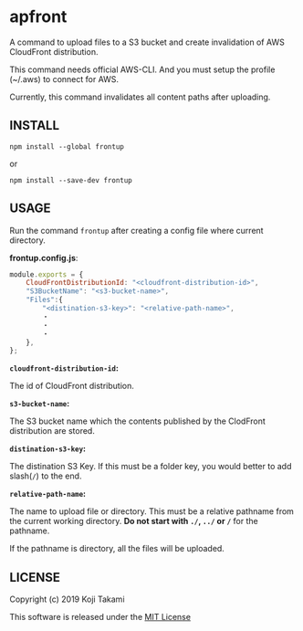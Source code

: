 apfront
=======

A command to upload files to a S3 bucket and create invalidation of AWS
CloudFront distribution.

This command needs official AWS-CLI.
And you must setup the profile (~/.aws) to connect for AWS.

Currently, this command invalidates all content paths after uploading.

## INSTALL

`npm install --global frontup`

or 

`npm install --save-dev frontup`

## USAGE

Run the command `frontup` after creating a config file where current directory.

__frontup.config.js__:

```javascript
module.exports = {
    CloudFrontDistributionId: "<cloudfront-distribution-id>",
    "S3BucketName": "<s3-bucket-name>",
    "Files":{
        "<distination-s3-key>": "<relative-path-name>",
        ・
        ・
        ・
    },
};
```

__`cloudfront-distribution-id`:__

The id of CloudFront distribution.

__`s3-bucket-name`:__

The S3 bucket name which the contents published by the ClodFront distribution
are stored.

__`distination-s3-key`:__

The distination S3 Key.
If this must be a folder key, you would better to add slash(`/`) to the end.

__`relative-path-name`:__

The name to upload file or directory.
This must be a relative pathname from the current working directory.
__Do not start with `./`, `../` or `/`__ for the pathname.

If the pathname is directory, all the files will be uploaded.

## LICENSE

Copyright (c) 2019 Koji Takami

This software is released under the [MIT License](./LICENSE)
